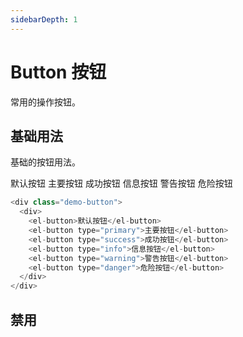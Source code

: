 ```yaml
---
sidebarDepth: 1
---
```


# Button 按钮
常用的操作按钮。

## 基础用法

基础的按钮用法。

<div class="demo-button">
  <div>
    <el-button>默认按钮</el-button>
    <el-button type="primary">主要按钮</el-button>
    <el-button type="success">成功按钮</el-button>
    <el-button type="info">信息按钮</el-button>
    <el-button type="warning">警告按钮</el-button>
    <xb-button type="danger">危险按钮</xb-button>
  </div>
</div>

```js
<div class="demo-button">
  <div>
    <el-button>默认按钮</el-button>
    <el-button type="primary">主要按钮</el-button>
    <el-button type="success">成功按钮</el-button>
    <el-button type="info">信息按钮</el-button>
    <el-button type="warning">警告按钮</el-button>
    <el-button type="danger">危险按钮</el-button>
  </div>
</div>
```

## 禁用
